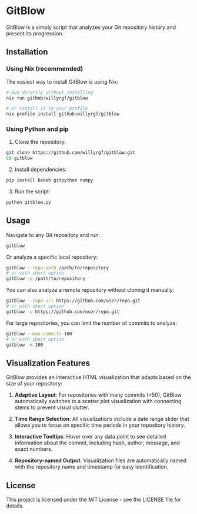 # GitBlow

GitBlow is a simply script that analyzes your Git repository history and present its progression.


## Installation

### Using Nix (recommended)

The easiest way to install GitBlow is using Nix:

```bash
# Run directly without installing
nix run github:willyrgf/gitblow

# Or install it to your profile
nix profile install github:willyrgf/gitblow
```

### Using Python and pip

1. Clone the repository:
```bash
git clone https://github.com/willyrgf/gitblow.git
cd gitblow
```

2. Install dependencies:
```bash
pip install bokeh gitpython numpy
```

3. Run the script:
```bash
python gitblow.py
```

## Usage

Navigate to any Git repository and run:

```bash
gitblow
```

Or analyze a specific local repository:

```bash
gitblow --repo-path /path/to/repository
# or with short option
gitblow -p /path/to/repository
```

You can also analyze a remote repository without cloning it manually:

```bash
gitblow --repo-url https://github.com/user/repo.git
# or with short option
gitblow -u https://github.com/user/repo.git
```

For large repositories, you can limit the number of commits to analyze:

```bash
gitblow --max-commits 100
# or with short option
gitblow -m 100
```

## Visualization Features

GitBlow provides an interactive HTML visualization that adapts based on the size of your repository:

1. **Adaptive Layout**: For repositories with many commits (>50), GitBlow automatically switches to a scatter plot visualization with connecting stems to prevent visual clutter.

2. **Time Range Selection**: All visualizations include a date range slider that allows you to focus on specific time periods in your repository history.

3. **Interactive Tooltips**: Hover over any data point to see detailed information about the commit, including hash, author, message, and exact numbers.

4. **Repository-named Output**: Visualization files are automatically named with the repository name and timestamp for easy identification.

## License

This project is licensed under the MIT License - see the LICENSE file for details.